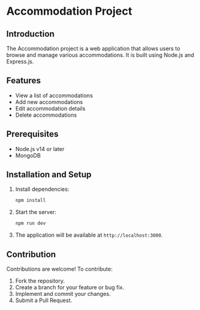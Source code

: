 # Accommodation Project

## Introduction
The Accommodation project is a web application that allows users to browse and manage various accommodations. It is built using Node.js and Express.js.

## Features
- View a list of accommodations
- Add new accommodations
- Edit accommodation details
- Delete accommodations

## Prerequisites
- Node.js v14 or later
- MongoDB

## Installation and Setup

1. Install dependencies:
   ```bash
   npm install
   ```

2. Start the server:
   ```bash
   npm run dev
   ```

5. The application will be available at `http://localhost:3000`.


## Contribution
Contributions are welcome! To contribute:
1. Fork the repository.
2. Create a branch for your feature or bug fix.
3. Implement and commit your changes.
4. Submit a Pull Request.

